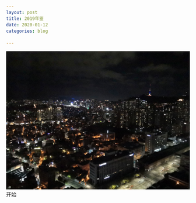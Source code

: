 ```yaml
---
layout: post
title: 2019年鉴
date: 2020-01-12
categories: blog

---
```

![Alt text](/img/3.jpg)
   开始
